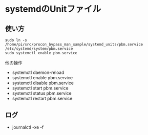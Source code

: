 # systemdのUnitファイル
## 使い方

```shell
sudo ln -s /home/pi/src/procon_bypass_man_sample/systemd_units/pbm.service /etc/systemd/system/pbm.service
sudo systemctl enable pbm.service
```

他の操作

* systemctl daemon-reload
* systemctl enable pbm.service
* systemctl disable pbm.service
* systemctl start pbm.service
* systemctl status pbm.service
* systemctl restart pbm.service

## ログ
* journalctl -xe -f
